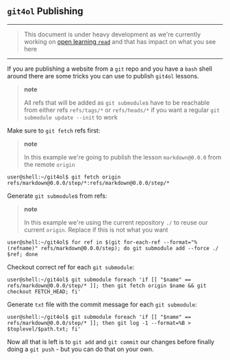 ## `git4ol` Publishing

---

> This document is under heavy development as we're currently working on [open learning `read`](//github.com/open-learning/read) and that has impact on what you see here

---

If you are publishing a website from a `git` repo and you have a `bash` shell around there are some tricks you can use to publish `git4ol` lessons.

> **note**
>
> All refs that will be added as `git submodule`s have to be reachable from either refs `refs/tags/*` or `refs/heads/*` if you want a regular `git submodule update --init` to work

Make sure to `git fetch` refs first:

> **note**
>
> In this example we're going to publish the lesson `markdown@0.0.0` from the remote `origin`

```shell
user@shell:~/git4ol$ git fetch origin refs/markdown@0.0.0/step/*:refs/markdown@0.0.0/step/*
```

Generate `git submodule`s from refs:

> **note**
>
> In this example we're using the current repository `./` to reuse our current `origin`. Replace if this is not what you want

```shell
user@shell:~/git4ol$ for ref in $(git for-each-ref --format="%(refname)" refs/markdown@0.0.0/step); do git submodule add --force ./ $ref; done
```

Checkout correct ref for each `git submodule`:

```shell
user@shell:~/git4ol$ git submodule foreach 'if [[ "$name" == refs/markdown@0.0.0/step/* ]]; then git fetch origin $name && git checkout FETCH_HEAD; fi'
```

Generate `txt` file with the commit message for each `git submodule`:

```shell
user@shell:~/git4ol$ git submodule foreach 'if [[ "$name" == refs/markdown@0.0.0/step/* ]]; then git log -1 --format=%B > $toplevel/$path.txt; fi'
```

Now all that is left is to `git add` and `git commit` our changes before finally doing a `git push` - but you can do that on your own. 
